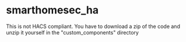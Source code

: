# smarthomesec_ha

This is not HACS compliant.
You have to download a zip of the code and unzip it yourself in the "custom_components" directory

